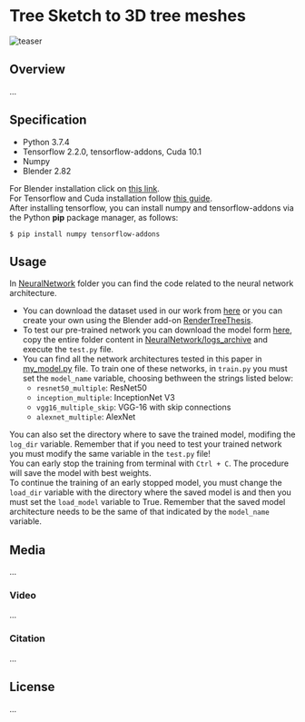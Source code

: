 # Tree Sketch to 3D tree meshes
![teaser](https://user-images.githubusercontent.com/88141714/127903685-1d0aa283-2ecb-4cc0-9ccd-a436e3e60aaa.jpg)

## Overview
...

## Specification
* Python 3.7.4
* Tensorflow 2.2.0, tensorflow-addons, Cuda 10.1
* Numpy
* Blender 2.82

For Blender installation click on [this link](https://download.blender.org/release/Blender2.82/).  
For Tensorflow and Cuda installation follow [this guide](https://www.tensorflow.org/install/pip).  
After installing tensorflow, you can install numpy and tensorflow-addons via the Python **pip** package manager, as follows:
```
$ pip install numpy tensorflow-addons
```

## Usage
In [NeuralNetwork](NeuralNetwork) folder you can find the code related to the neural network architecture.  
* You can download the dataset used in our work from [here]() or you can create your own using the Blender add-on [RenderTreeThesis]().
* To test our pre-trained network you can download the model form [here](), copy the entire folder content in [NeuralNetwork/logs_archive](NeuralNetwork/logs_archive) and execute the `test.py` file.
* You can find all the network architectures tested in this paper in [my_model.py](NeuralNetwork/models/my_model.py) file. To train one of these networks, in `train.py` you must set the `model_name` variable, choosing bethween the strings listed below:
  * `resnet50_multiple`: ResNet50
  * `inception_multiple`: InceptionNet V3
  * `vgg16_multiple_skip`: VGG-16 with skip connections
  * `alexnet_multiple`: AlexNet

You can also set the directory where to save the trained model, modifing the `log_dir` variable. Remember that if you need to test your trained network you must modify the same variable in the `test.py` file!  
You can early stop the training from terminal with `Ctrl + C`. The procedure will save the model with best weights.  
To continue the training of an early stopped model, you must change the `load_dir` variable with the directory where the saved model is and then you must set the `load_model` variable to True. Remember that the saved model architecture needs to be the same of that indicated by the `model_name` variable.
<inserire indicazioni per il download del dataset e del modello. Inserire indicazioni sulla struttura della cartella di test>

## Media
...

### Video
...

### Citation
...

## License
...
